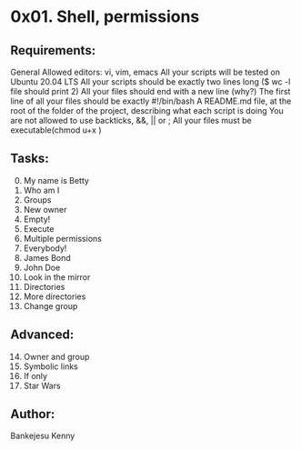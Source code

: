 # 0x01. Shell, permissions

## Requirements:

General
Allowed editors: vi, vim, emacs
All your scripts will be tested on Ubuntu 20.04 LTS
All your scripts should be exactly two lines long ($ wc -l file should print 2)
All your files should end with a new line (why?)
The first line of all your files should be exactly #!/bin/bash
A README.md file, at the root of the folder of the project, describing what each script is doing
You are not allowed to use backticks, &&, || or ;
All your files must be executable(chmod u+x <filename>)

## Tasks:

0. My name is Betty
1. Who am I
2. Groups 
3. New owner
4. Empty!
5. Execute 
6. Multiple permissions
7. Everybody!
8. James Bond
9. John Doe 
10. Look in the mirror
11. Directories 
12. More directories
13. Change group 
## Advanced:

14. Owner and group
15. Symbolic links
16. If only 
17. Star Wars

## Author:
  Bankejesu Kenny

